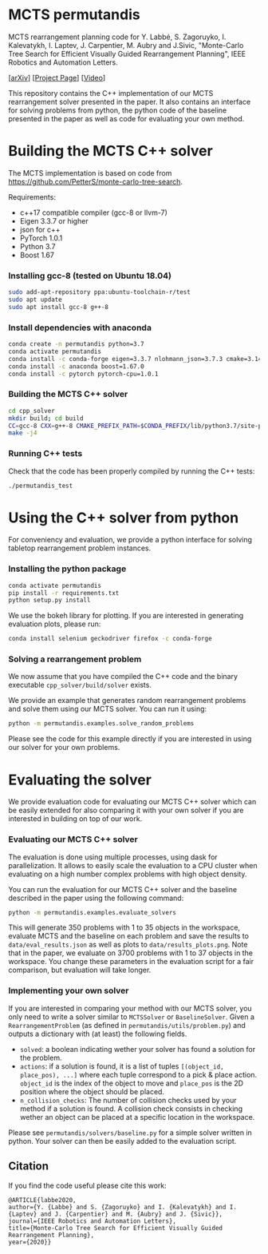 MCTS permutandis
==============

MCTS rearrangement planning code for Y. Labbé, S. Zagoruyko, I. Kalevatykh, I. Laptev, J. Carpentier, M. Aubry and J.Sivic, "Monte-Carlo Tree Search for Efficient Visually Guided Rearrangement Planning", IEEE Robotics and Automation Letters.

[[arXiv](https://arxiv.org/abs/1904.10348)] [[Project Page](https://ylabbe.github.io/rearrangement-planning/index.html)] [[Video](https://youtu.be/vZ1B3JaL9Os)]

This repository contains the C++ implementation of our MCTS rearrangement solver presented in the paper. It also contains an interface for solving problems from python, the python code of the baseline presented in the paper as well as code for evaluating your own method.


# Building the MCTS C++ solver
The MCTS implementation is based on code from <https://github.com/PetterS/monte-carlo-tree-search>.

Requirements:
* c++17 compatible compiler (gcc-8 or llvm-7)
* Eigen 3.3.7 or higher
* json for c++
* PyTorch 1.0.1
* Python 3.7
* Boost 1.67

### Installing gcc-8 (tested on Ubuntu 18.04)

```bash
sudo add-apt-repository ppa:ubuntu-toolchain-r/test
sudo apt update
sudo apt install gcc-8 g++-8
```

### Install dependencies with anaconda

```bash
conda create -n permutandis python=3.7
conda activate permutandis
conda install -c conda-forge eigen=3.3.7 nlohmann_json=3.7.3 cmake=3.14.0
conda install -c anaconda boost=1.67.0
conda install -c pytorch pytorch-cpu=1.0.1
```

### Building the MCTS C++ solver

```bash
cd cpp_solver
mkdir build; cd build
CC=gcc-8 CXX=g++-8 CMAKE_PREFIX_PATH=$CONDA_PREFIX/lib/python3.7/site-packages/torch/share/cmake cmake -DCMAKE_BUILD_TYPE=Release ..
make -j4
```

### Running C++ tests

Check that the code has been properly compiled by running the C++ tests:

```bash
./permutandis_test
```

# Using the C++ solver from python
For conveniency and evaluation, we provide a python interface for solving tabletop rearrangement problem instances. 

### Installing the python package

```bash
conda activate permutandis
pip install -r requirements.txt
python setup.py install
```
We use the bokeh library for plotting. If you are interested in generating evaluation plots, please run:
```bash
conda install selenium geckodriver firefox -c conda-forge
```

### Solving a rearrangement problem
We now assume that you have compiled the C++ code and the binary executable `cpp_solver/build/solver` exists.

We provide an example that generates random rearrangement problems and solve them using our MCTS solver. You can run it using:
```bash
python -m permutandis.examples.solve_random_problems
```

Please see the code for this example directly if you are interested in using our solver for your own problems.

# Evaluating the solver

We provide evaluation code for evaluating our MCTS C++ solver which can be easily extended for also comparing it with your own solver if you are interested in building on top of our work.

### Evaluating our MCTS C++ solver
The evaluation is done using multiple processes, using dask for parallelization. It allows to easily scale the evaluation to a CPU cluster when evaluating on a high number complex problems with high object density.

You can run the evaluation for our MCTS C++ solver and the baseline described in the paper using the following command:
```bash
python -m permutandis.examples.evaluate_solvers
```
This will generate 350 problems with 1 to 35 objects in the workspace, evaluate MCTS and the baseline on each problem and save the results to `data/eval_results.json` as well as plots to `data/results_plots.png`. Note that in the paper, we evaluate on 3700 problems with 1 to 37 objects in the workspace. You change these parameters in the evaluation script for a fair comparison, but evaluation will take longer.

### Implementing your own solver
If you are interested in comparing your method with our MCTS solver, you only need to write a solver similar to `MCTSSolver` or `BaselineSolver`. Given a `RearrangementProblem` (as defined in `permutandis/utils/problem.py`) and outputs a dictionary with (at least) the following fields.
* `solved`: a boolean indicating wether your solver has found a solution for the problem.
* `actions`: if a solution is found, it is a list of tuples `[(object_id, place_pos), ...]` where each tuple correspond to a pick & place action. `object_id` is the index of the object to move and `place_pos` is the 2D position where the object should be placed.
* `n_collision_checks`: The number of collision checks used by your method if a solution is found. A collision check consists in checking wether an object can be placed at a specific location in the workspace. 

Please see `permutandis/solvers/baseline.py` for a simple solver written in python. Your solver can then be easily added to the evaluation script.

## Citation

If you find the code useful please cite this work:

```
@ARTICLE{labbe2020,
author={Y. {Labbe} and S. {Zagoruyko} and I. {Kalevatykh} and I. {Laptev} and J. {Carpentier} and M. {Aubry} and J. {Sivic}},
journal={IEEE Robotics and Automation Letters},
title={Monte-Carlo Tree Search for Efficient Visually Guided Rearrangement Planning},
year={2020}}
```
